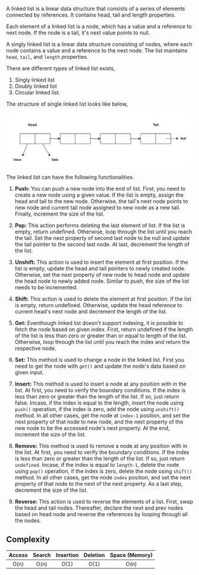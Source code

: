 A linked list is a linear data structure that consists of a series of elements connected by references. It contains head, tail and length properties. 

Each element of a linked list is a node, which has a value and a reference to next node. If the node is a tail, it's next value points to null.

A singly linked list is a linear data structure consisting of nodes, where each node contains a value and a reference to the next node. The list maintains `head`, `tail`, and `length` properties.

There are different types of linked list exists, 

1. Singly linked list
2. Doubly linked list
3. Circular linked list.

The structure of single linked list looks like below,

   ![Screenshot](singlylinkedlist.png)

The linked list can have the following functionalities.

1. **Push:** You can push a new node into the end of list. First, you need to create a new node using a given value. If the list is empty, assign the head and tail to the new node. Otherwise, the tail's next node points to new node and current tail node assigned to new node as a new tail. Finally, increment the size of the list.

2. **Pop:** This action performs deleting the last element of list. If the list is empty, return undefined. Otherwise, loop through the list until you reach the tail. Set the next property of second last node to be null and update the tail pointer to the second last node. At last, decrement the length of the list.
   
3. **Unshift:** This action is used to insert the element at first position. If the list is empty, update the head and tail pointers to newly created node. Otherwise, set the next property of new node to head node and update the head node to newly added node. Similar to push, the size of the list needs to be incremented.
   
4. **Shift:** This action is used to delete the element at first position. If the list is empty, return undefined. Otherwise, update the head reference to current head's next node and decrement the length of the list. 
   
5. **Get:** Eventhough linked list doesn't support indexing, it is possible to fetch the node based on given index. First, return undefined if the length of the list is less than zero or greater than or equal to length of the list. Otherwise, loop through the list until you reach the index and return the respective node.
   
6. **Set:** This method is used to change a node in the linked list. First you need to get the node with `get()` and update the node's data based on given input.
   
7. **Insert:** This method is used to insert a node at any position with in the list. At first, you need to verify the boundary conditions. If the index is less than zero or greater than the length of the list. If so, just return false. Incase, if the index is equal to the length, insert the node using `push()` operation, if the index is zero, add the node using `unshift()` method. In all other cases, get the node at `index-1` position, and set the next property of that node to new node, and the next property of the new node to be the accessed node's next property. At the end, increment the size of the list.
   
8.  **Remove:** This method is used to remove a node at any position with in the list. At first, you need to verify the boundary conditions. If the index is less than zero or greater than the length of the list. If so, just return `undefined`. Incase, if the index is equal to `length-1`, delete the node using `pop()` operation, if the index is zero, delete the node using `shift()` method. In all other cases, get the node `index` position, and set the next property of that node to the next of the next property. As a last step, decrement the size of the list.
   
9.  **Reverse:** This action is used to reverse the elements of a list. First, swap the head and tail nodes. Thereafter, declare the next and prev nodes based on head node and reverse the references by looping through all the nodes. 

## Complexity

| Access | Search | Insertion | Deletion | Space (Memory) |
| :----: | :----: | :-------: | :------: | :------------: |
|  O(n)  |  O(n)  |   O(1)    |   O(1)   |      O(n)      |